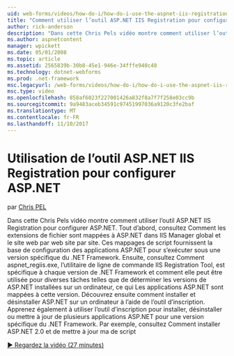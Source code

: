 ```yaml
---
uid: web-forms/videos/how-do-i/how-do-i-use-the-aspnet-iis-registration-tool-to-configure-aspnet
title: "Comment utiliser l’outil ASP.NET IIS Registration pour configurer ASP.NET | Documents Microsoft"
author: rick-anderson
description: "Dans cette Chris Pels vidéo montre comment utiliser l’outil ASP.NET IIS Registration pour configurer ASP.NET. Tout d’abord, voir la façon dont les extensions de fichier sont mappées à ASP.NET dans le..."
ms.author: aspnetcontent
manager: wpickett
ms.date: 05/01/2008
ms.topic: article
ms.assetid: 2565839b-30b8-45e1-946e-34fffe940c48
ms.technology: dotnet-webforms
ms.prod: .net-framework
msc.legacyurl: /web-forms/videos/how-do-i/how-do-i-use-the-aspnet-iis-registration-tool-to-configure-aspnet
msc.type: video
ms.openlocfilehash: 858af6023f227001426a832f8a7f7f258e03cc9b
ms.sourcegitcommit: 9a9483aceb34591c97451997036a9120c3fe2baf
ms.translationtype: MT
ms.contentlocale: fr-FR
ms.lasthandoff: 11/10/2017
---
```

<a name="how-do-i-use-the-aspnet-iis-registration-tool-to-configure-aspnet"></a>Utilisation de l’outil ASP.NET IIS Registration pour configurer ASP.NET
====================
par [Chris PEL](https://twitter.com/chrispels)

Dans cette Chris Pels vidéo montre comment utiliser l’outil ASP.NET IIS Registration pour configurer ASP.NET. Tout d’abord, consultez Comment les extensions de fichier sont mappées à ASP.NET dans IIS Manager global et le site web par web site par site. Ces mappages de script fournissent la base de configuration des applications ASP.NET pour s’exécuter sous une version spécifique du .NET Framework. Ensuite, consultez Comment aspnet\_regiis.exe, l’utilitaire de ligne de commande IIS Registration Tool, est spécifique à chaque version de .NET Framework et comment elle peut être utilisée pour diverses tâches telles que de déterminer les versions de ASP.NET installées sur un ordinateur, ce qui Les applications ASP.NET sont mappées à cette version. Découvrez ensuite comment installer et désinstaller ASP.NET sur un ordinateur à l’aide de l’outil d’inscription. Apprenez également à utiliser l’outil d’inscription pour installer, désinstaller ou mettre à jour de plusieurs applications ASP.NET pour une version spécifique du .NET Framework. Par exemple, consultez Comment installer ASP.NET 2.0 et de mettre à jour ma de script

[&#9654; Regardez la vidéo (27 minutes)](https://channel9.msdn.com/Blogs/ASP-NET-Site-Videos/how-do-i-use-the-aspnet-iis-registration-tool-to-configure-aspnet)
